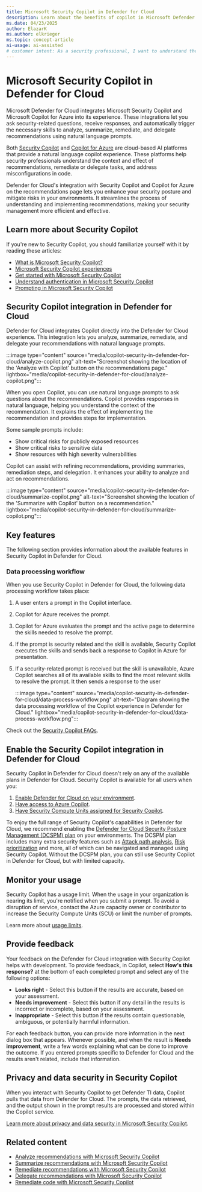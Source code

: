 ```yaml
---
title: Microsoft Security Copilot in Defender for Cloud
description: Learn about the benefits of copilot in Microsoft Defender for Cloud and how it applies to analyzing your security posture.
ms.date: 04/23/2025
author: ElazarK
ms.author: elkrieger
ms.topic: concept-article
ai-usage: ai-assisted
# customer intent: As a security professional, I want to understand the benefits of Copilot in Microsoft Defender for Cloud and how it can help me analyze my security posture.
---
```


# Microsoft Security Copilot in Defender for Cloud

Microsoft Defender for Cloud integrates Microsoft Security Copilot and Microsoft Copilot for Azure into its experience. These integrations let you ask security-related questions, receive responses, and automatically trigger the necessary skills to analyze, summarize, remediate, and delegate recommendations using natural language prompts.

Both [Security Copilot](/copilot/security/microsoft-security-copilot) and [Copilot for Azure](/azure/copilot/overview?wt.mc_id=copilot_1a_webpage_gdc) are cloud-based AI platforms that provide a natural language copilot experience. These platforms help security professionals understand the context and effect of recommendations, remediate or delegate tasks, and address misconfigurations in code.

Defender for Cloud's integration with Security Copilot and Copilot for Azure on the recommendations page lets you enhance your security posture and mitigate risks in your environments. It streamlines the process of understanding and implementing recommendations, making your security management more efficient and effective.

## Learn more about Security Copilot

If you're new to Security Copilot, you should familiarize yourself with it by reading these articles:
- [What is Microsoft Security Copilot?](/security-copilot/microsoft-security-copilot)
- [Microsoft Security Copilot experiences](/security-copilot/experiences-security-copilot)
- [Get started with Microsoft Security Copilot](/security-copilot/get-started-security-copilot)
- [Understand authentication in Microsoft Security Copilot](/security-copilot/authentication)
- [Prompting in Microsoft Security Copilot](/security-copilot/prompting-security-copilot)

## Security Copilot integration in Defender for Cloud

Defender for Cloud integrates Copilot directly into the Defender for Cloud experience. This integration lets you analyze, summarize, remediate, and delegate your recommendations with natural language prompts.

:::image type="content" source="media/copilot-security-in-defender-for-cloud/analyze-copilot.png" alt-text="Screenshot showing the location of the 'Analyze with Copilot' button on the recommendations page." lightbox="media/copilot-security-in-defender-for-cloud/analyze-copilot.png":::

When you open Copilot, you can use natural language prompts to ask questions about the recommendations. Copilot provides responses in natural language, helping you understand the context of the recommendation. It explains the effect of implementing the recommendation and provides steps for implementation.

Some sample prompts include:

- Show critical risks for publicly exposed resources
- Show critical risks to sensitive data
- Show resources with high severity vulnerabilities

Copilot can assist with refining recommendations, providing summaries, remediation steps, and delegation. It enhances your ability to analyze and act on recommendations.

:::image type="content" source="media/copilot-security-in-defender-for-cloud/summarize-copilot.png" alt-text="Screenshot showing the location of the 'Summarize with Copilot' button on a recommendation." lightbox="media/copilot-security-in-defender-for-cloud/summarize-copilot.png":::

## Key features

The following section provides information about the available features in Security Copilot in Defender for Cloud.

### Data processing workflow

When you use Security Copilot in Defender for Cloud, the following data processing workflow takes place:

1. A user enters a prompt in the Copilot interface.
1. Copilot for Azure receives the prompt.
1. Copilot for Azure evaluates the prompt and the active page to determine the skills needed to resolve the prompt.
1. If the prompt is security related and the skill is available, Security Copilot executes the skills and sends back a response to Copilot in Azure for presentation.
1. If a security-related prompt is received but the skill is unavailable, Azure Copilot searches all of its available skills to find the most relevant skills to resolve the prompt. It then sends a response to the user

    :::image type="content" source="media/copilot-security-in-defender-for-cloud/data-process-workflow.png" alt-text="Diagram showing the data processing workflow of the Copilot experience in Defender for Cloud." lightbox="media/copilot-security-in-defender-for-cloud/data-process-workflow.png":::

Check out the [Security Copilot FAQs](faq-copilot.yml).

## Enable the Security Copilot integration in Defender for Cloud

Security Copilot in Defender for Cloud doesn't rely on any of the available plans in Defender for Cloud. Security Copilot is available for all users when you:

1. [Enable Defender for Cloud on your environment](connect-azure-subscription.md).
1. [Have access to Azure Copilot](/azure/copilot/overview).
1. [Have Security Compute Units assigned for Security Copilot](/copilot/security/get-started-security-copilot).

To enjoy the full range of Security Copilot's capabilities in Defender for Cloud, we recommend enabling the [Defender for Cloud Security Posture Management (DCSPM) plan](concept-cloud-security-posture-management.md#plan-availability) on your environments. The DCSPM plan includes many extra security features such as [Attack path analysis](how-to-manage-attack-path.md), [Risk prioritization](risk-prioritization.md) and more, all of which can be navigated and managed using Security Copilot. Without the DCSPM plan, you can still use Security Copilot in Defender for Cloud, but with limited capacity.

## Monitor your usage

Security Copilot has a usage limit. When the usage in your organization is nearing its limit, you're notified when you submit a prompt. To avoid a disruption of service, contact the Azure capacity owner or contributor to increase the Security Compute Units (SCU) or limit the number of prompts.

Learn more about [usage limits](/copilot/security/manage-usage). 

## Provide feedback

Your feedback on the Defender for Cloud integration with Security Copilot helps with development. To provide feedback, in Copilot, select **How's this response?** at the bottom of each completed prompt and select any of the following options:

- **Looks right** - Select this button if the results are accurate, based on your assessment.
- **Needs improvement** - Select this button if any detail in the results is incorrect or incomplete, based on your assessment.
- **Inappropriate** - Select this button if the results contain questionable, ambiguous, or potentially harmful information.

For each feedback button, you can provide more information in the next dialog box that appears. Whenever possible, and when the result is **Needs improvement**, write a few words explaining what can be done to improve the outcome. If you entered prompts specific to Defender for Cloud and the results aren't related, include that information.

## Privacy and data security in Security Copilot

When you interact with Security Copilot to get Defender TI data, Copilot pulls that data from Defender for Cloud. The prompts, the data retrieved, and the output shown in the prompt results are processed and stored within the Copilot service. 

[Learn more about privacy and data security in Microsoft Security Copilot](/security-copilot/privacy-data-security).

## Related content

- [Analyze recommendations with Microsoft Security Copilot](analyze-with-copilot.md)
- [Summarize recommendations with Microsoft Security Copilot](summarize-with-copilot.md)
- [Remediate recommendations with Microsoft Security Copilot](remediate-with-copilot.md)
- [Delegate recommendations with Microsoft Security Copilot](delegate-with-copilot.md)
- [Remediate code with Microsoft Security Copilot](remediate-code-with-copilot.md)
